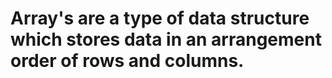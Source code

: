# Array's are a type of data structure which stores data in an arrangement order of rows and columns.
